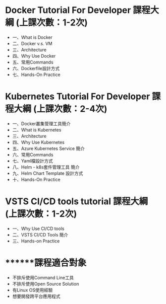# Docker Tutorial For Developer 課程大綱 (上課次數：1-2次)
* 一、What is Docker
* 二、Docker v.s. VM
* 三、Architecture
* 四、Why Use Docker 
* 五、常用Commands
* 六、Dockerfile設計方式
* 七、Hands-On Practice

# Kubernetes Tutorial For Developer 課程大綱 (上課次數：2-4次)
* 一、Docker叢集管理工具簡介
* 二、What is Kubernetes
* 三、Architecture
* 四、Why Use Kubernetes
* 五、Azure Kubernetes Service 簡介
* 六、常用Commands
* 七、Yaml檔設計方式
* 八、Helm - k8s套件管理工具 簡介
* 九、Helm Chart Template 設計方式
* 十、Hands-On Practice


# VSTS CI/CD tools tutorial 課程大綱 (上課次數：1-2次)
* 一、Why Use CI/CD tools
* 二、VSTS CI/CD Tools 簡介
* 三、Hands-on Practice

# ******課程適合對象
* 不排斥使用Command Line工具
* 不排斥使用Open Source Solution
* 有Linux OS使用經驗
* 想要開發跨平台應用程式
